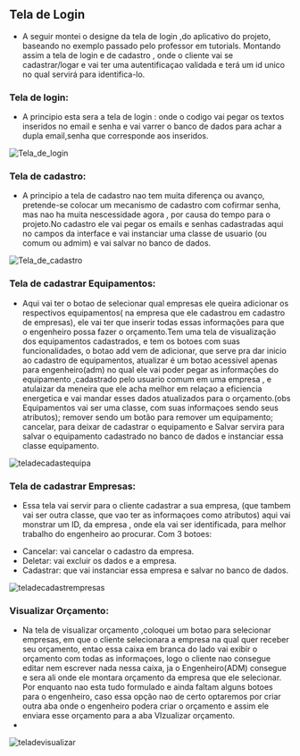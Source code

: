
## Tela de Login
   - A seguir montei o designe da tela de login ,do aplicativo do projeto, baseando no exemplo passado pelo professor em tutorials. Montando assim a tela de login e de cadastro , onde o cliente vai se cadastrar/logar e vai ter uma autentificaçao validada e terá um id unico no qual servirá para identifica-lo.

### Tela de login:
   - A principio esta sera a tela de login : onde o codigo vai pegar os textos inseridos no email e senha e vai varrer o banco de dados para achar a dupla email,senha que corresponde aos inseridos.

![Tela_de_login](https://github.com/user-attachments/assets/a5d9b931-a415-452b-ba56-c344cc6db9d0)


### Tela de cadastro:

   - A principio a tela de cadastro nao tem muita diferença ou avanço, pretende-se colocar um mecanismo de cadastro com cofirmar senha, mas nao ha muita nescessidade agora , por causa do tempo para o projeto.No cadastro ele vai pegar os emails e senhas cadastradas aqui no campos da interface e vai instanciar uma classe de usuario (ou comum ou admim) e vai salvar no banco de dados.
   
![Tela_de_cadastro](https://github.com/user-attachments/assets/f54a4f63-9038-47f3-a79c-ec8c4b4ec03e)

### Tela de cadastrar Equipamentos:
   - Aqui vai ter o botao de selecionar qual empresas ele queira adicionar os respectivos equipamentos( na empresa que ele cadastrou em cadastro de empresas), ele vai ter que inserir todas essas informações para que o engenheiro possa fazer o orçamento.Tem uma tela de visualização dos equipamentos cadastrados, e tem os botoes com suas funcionalidades, o botao add vem de adicionar, que serve pra dar inicio ao cadastro de equipamentos, atualizar é um botao acessivel apenas para engenheiro(adm) no qual ele vai poder pegar as informações do equipamento ,cadastrado pelo usuario comum em uma empresa , e atulaizar da meneira que ele acha melhor em relaçao a eficiencia energetica e vai mandar esses dados atualizados para o orçamento.(obs Equipamentos vai ser uma classe, com suas informaçoes sendo seus atributos); remover sendo um botão para remover um equipamento; cancelar, para deixar de cadastrar o equipamento e Salvar servira para salvar o equipamento cadastrado no banco de dados e instanciar essa classe equipamento.

![teladecadastequipa](https://github.com/user-attachments/assets/1aa359c6-c198-4194-a280-9bd79b8ff86a)

### Tela de cadastrar Empresas:
 - Essa tela vai servir para o cliente cadastrar a sua empresa, (que tambem vai ser outra classe, que vao ter as informaçoes como atributos) aqui vai monstrar um ID, da empresa , onde ela vai ser identificada, para melhor trabalho do engenheiro ao procurar. Com 3 botoes:
 * Cancelar: vai cancelar o cadastro da empresa.
 * Deletar: vai excluir os dados e a empresa.
 * Cadastrar: que vai instanciar essa empresa e salvar no banco de dados.
   
![teladecadastrempresas](https://github.com/user-attachments/assets/cfad2870-ead9-4aaf-96e4-50d6515b4002)

### Visualizar Orçamento:
- Na tela de visualizar orçamento ,coloquei um botao para selecionar empresas, em que o cliente selecionara a empresa na qual quer receber seu orçamento, entao essa caixa em branca do lado vai exibir o orçamento com todas as informaçoes, logo o cliente nao consegue editar nem escrever nada nessa caixa, ja o Engenheiro(ADM) consegue e sera ali onde ele montara orçamento da empresa que ele selecionar. Por enquanto nao esta tudo formulado e ainda faltam alguns botoes para o engenheiro, caso essa opção nao de certo optaremos por criar outra aba onde o engenheiro podera criar o orçamento e assim ele enviara esse orçamento para a aba VIzualizar orçamento.
- 
![teladevisualizar](https://github.com/user-attachments/assets/9d6e6d16-4cc9-4590-b438-eb97658e8d04)

